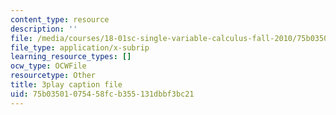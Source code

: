 ```yaml
---
content_type: resource
description: ''
file: /media/courses/18-01sc-single-variable-calculus-fall-2010/75b03501075458fcb355131dbbf3bc21_KhwQKE_tld0.vtt
file_type: application/x-subrip
learning_resource_types: []
ocw_type: OCWFile
resourcetype: Other
title: 3play caption file
uid: 75b03501-0754-58fc-b355-131dbbf3bc21
---
```

